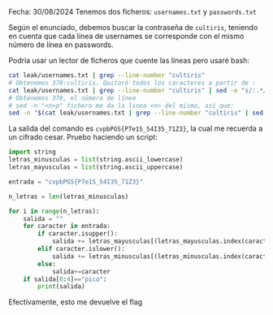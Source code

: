 Fecha: 30/08/2024
Tenemos dos ficheros: `usernames.txt` y `passwords.txt`

Según el enunciado, debemos buscar la contraseña de `cultiris`, teniendo en cuenta que cada línea de usernames se corresponde con el mismo número de línea en passwords. 

Podría usar un lector de ficheros que cuente las líneas pero usaré bash: 

```bash
cat leak/usernames.txt | grep --line-number "cultiris" 
# Obtenemos 378:cultiris. Quitaré todos los caracteres a partir de : 
cat leak/usernames.txt | grep --line-number "cultiris" | sed -e "s/:.*//" 
# Obtenemos 378, el número de línea
# sed -n "<n>p" fichero me da la linea <n> del mismo, así que:
sed -n "$(cat leak/usernames.txt | grep --line-number "cultiris" | sed -e "s/:.*//")p" leak/passwords.txt
```

La salida del comando es `cvpbPGS{P7e1S_54I35_71Z3}`, la cual me recuerda a un cifrado cesar. Pruebo haciendo un script:

```python
import string
letras_minusculas = list(string.ascii_lowercase)
letras_mayusculas = list(string.ascii_uppercase)

entrada = "cvpbPGS{P7e1S_54I35_71Z3}"

n_letras = len(letras_minusculas)

for i in range(n_letras):
    salida = ""
    for caracter in entrada:
        if caracter.isupper():
            salida += letras_mayusculas[(letras_mayusculas.index(caracter)+i)%n_letras]
        elif caracter.islower():
            salida += letras_minusculas[(letras_minusculas.index(caracter)+i)%n_letras]
        else:
            salida+=caracter
    if salida[0:4]=="pico":
        print(salida)
```

Efectivamente, esto me devuelve el flag